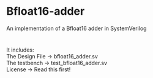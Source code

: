 # Bfloat16-adder
An implementation of a Bfloat16 adder in SystemVerilog
#
It includes:  
The Design File     -> bfloat16_adder.sv  
The testbench  -> test_bfloat16_adder.sv  
License  -> Read this first!   
